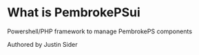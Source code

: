# What is PembrokePSui

Powershell/PHP framework to manage PembrokePS components

Authored by Justin Sider
